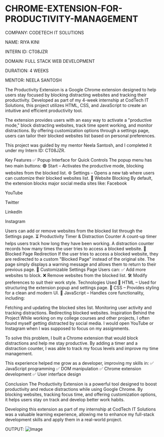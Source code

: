 ﻿# CHROME-EXTENSION-FOR-PRODUCTIVITY-MANAGEMENT

 COMPANY: CODETECH IT SOLUTIONS


NAME: RIYA KINI


INTERN ID: CT08JZR


DOMAIN: FULL STACK WEB DEVELOPMENT


DURATION: 4 WEEKS


MENTOR: NEELA SANTOSH


The Productivity Extension is a Google Chrome extension designed to help users stay focused by blocking distracting websites and tracking their productivity. Developed as part of my 4-week internship at CodTech IT Solutions, this project utilizes HTML, CSS, and JavaScript to create an intuitive and efficient productivity tool.


The extension provides users with an easy way to activate a "productive mode," block distracting websites, track time spent working, and monitor distractions. By offering customization options through a settings page, users can tailor their blocked websites list based on personal preferences.

This project was guided by my mentor Neela Santosh, and I completed it under my Intern ID: CT08JZR.

Key Features
✅ Popup Interface for Quick Controls
The popup menu has two main buttons:
🟢 Start – Activates the productive mode, blocking websites from the blocked list.
⚙️ Settings – Opens a new tab where users can customize their blocked websites list.
🚫 Website Blocking
By default, the extension blocks major social media sites like:
Facebook

YouTube

Twitter

LinkedIn

Instagram

Users can add or remove websites from the blocked list through the Settings page.
⏳ Productivity Timer & Distraction Counter
A count-up timer helps users track how long they have been working.
A distraction counter records how many times the user tries to access a blocked website.
🔴 Blocked Page Redirection
If the user tries to access a blocked website, they are redirected to a custom "Blocked Page" instead of the original site.
The page simply displays a warning message and allows them to return to their previous page.
🔧 Customizable Settings Page
Users can:
✅ Add more websites to block.
❌ Remove websites from the blocked list.
🛠️ Modify preferences to suit their work style.
Technologies Used
🔹 HTML – Used for structuring the extension popup and settings page.
🔹 CSS – Provides styling for a clean and modern UI.
🔹 JavaScript – Handles core functionality, including:

Fetching and updating the blocked sites list.
Monitoring user activity and tracking distractions.
Redirecting blocked websites.
Inspiration Behind the Project
While working on my college courses and other projects, I often found myself getting distracted by social media. I would open YouTube or Instagram when I was supposed to focus on my assignments.

To solve this problem, I built a Chrome extension that would block distractions and help me stay productive. By adding a timer and a distraction counter, I was able to track my focus levels and improve my time management.

This experience helped me grow as a developer, improving my skills in:
✅ JavaScript programming
✅ DOM manipulation
✅ Chrome extension development
✅ User interface design

Conclusion
The Productivity Extension is a powerful tool designed to boost productivity and reduce distractions while using Google Chrome. By blocking websites, tracking focus time, and offering customization options, it helps users stay on track and develop better work habits.

Developing this extension as part of my internship at CodTech IT Solutions was a valuable learning experience, allowing me to enhance my full-stack development skills and apply them in a real-world project.

OUTPUT:
![Image](https://github.com/user-attachments/assets/5782459b-73cc-4224-ac90-4c1bc521bd4a)
